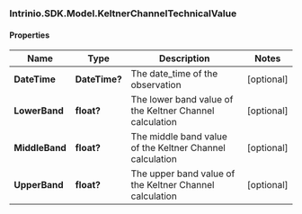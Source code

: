 ### Intrinio.SDK.Model.KeltnerChannelTechnicalValue
#### Properties

Name | Type | Description | Notes
------------ | ------------- | ------------- | -------------
**DateTime** | **DateTime?** | The date_time of the observation | [optional] 
**LowerBand** | **float?** | The lower band value of the Keltner Channel calculation | [optional] 
**MiddleBand** | **float?** | The middle band value of the Keltner Channel calculation | [optional] 
**UpperBand** | **float?** | The upper band value of the Keltner Channel calculation | [optional] 


